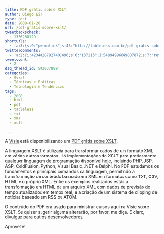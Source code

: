 ```yaml
---
title: PDF grátis sobre XSLT
author: Diego Eis
type: post
date: 2008-01-28
url: /pdf-gratis-sobre-xslt/
tweetbackscheck:
  - 1356288129
shorturls:
  - 'a:3:{s:9:"permalink";s:45:"http://tableless.com.br/pdf-gratis-sobre-xslt";s:7:"tinyurl";s:26:"http://tinyurl.com/3e89luo";s:4:"isgd";s:19:"http://is.gd/o8ddtp";}'
twittercomments:
  - 'a:2:{i:42348287927402496;s:6:"137115";i:54894996649807872;s:7:"retweet";}'
tweetcount:
  - 2
dsq_thread_id: 503037889
categories:
  - Geral
  - Técnicas e Práticas
  - Tecnologia e Tendências
tags:
  - 2008
  - html
  - pdf
  - tableless
  - txt
  - xml
  - xslt

---
```

A [Visie][1] está disponibilizando um [PDF grátis sobre XSLT][2].

A linguagem XSLT é utilizada para transformar dados de um formato XML em vários outros formatos. Há implementações de XSLT para praticamente qualquer linguagem de programação disponível hoje, incluindo PHP, JSP, ASP, ColdFusion, Python, Visual Basic, .NET e Delphi. No PDF estudamos os fundamentos e principais comandos da linguagem, permitindo a transformação de conteúdo baseado em XML em formatos como TXT, CSV, HTML e o próprio XML.<!--more--> Entre os exemplos realizados estão a transformação em HTML de um arquivo XML com dados de previsão do tempo atualizados em tempo real, e a criação de um sistema de clipping de notícias baseado em RSS ou ATOM.

O conteúdo do PDF era usado para ministrar cursos aqui na Visie sobre XSLT. Se quiser sugerir alguma alteração, por favor, me diga. E claro, divulgue para outros desenvolvedores.

Aproveite!

 [1]: http://visie.com.br/
 [2]: http://visie.com.br/treinamento/cursosrapidos/